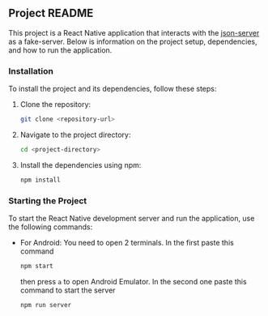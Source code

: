## Project README

This project is a React Native application that interacts with the [json-server](https://www.npmjs.com/package/json-server) as a fake-server. Below is information on the project setup, dependencies, and how to run the application.

### Installation

To install the project and its dependencies, follow these steps:

1. Clone the repository:

   ```bash
   git clone <repository-url>
   ```

2. Navigate to the project directory:

   ```bash
   cd <project-directory>
   ```

3. Install the dependencies using npm:

   ```bash
   npm install
   ```

### Starting the Project

To start the React Native development server and run the application, use the following commands:

- For Android:
  You need to open 2 terminals.
  In the first paste this command
  ```bash
  npm start
  ```
  then press `a` to open Android Emulator.
  In the second one paste this command to start the server
  ```bash
  npm run server
  ```
